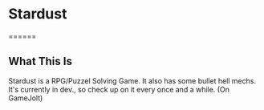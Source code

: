 # Stardust
======
## What This Is
Stardust is a RPG/Puzzel Solving Game. It also has some bullet hell mechs.
It's currently in dev., so check up on it every once and a while. (On GameJolt)

